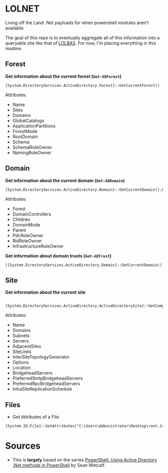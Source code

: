 # LOLNET
Living off the Land .Net payloads for when powershell modules aren't available

The goal of this repo is to eventually aggregate all of this information into a queryable site like that of [LOLBAS](https://lolbas-project.github.io/). For now, I'm placing everything in this readme.

## Forest

**Get information about the current forest (`Get-ADForest`)**
```pwsh
[System.DirectoryServices.ActiveDirectory.Forest]::GetCurrentForest()
```
Attributes:
- Name
- Sites
- Domains
- GlobalCatalogs
- ApplicationPartitions
- ForestMode
- RootDomain
- Schema
- SchemaRoleOwner
- NamingRoleOwner
	

## Domain

**Get information about the current domain (`Get-ADDomain`)**
```pwsh
[System.DirectoryServices.ActiveDirectory.Domain]::GetCurrentDomain().DomainControllers
```
Attributes:
- Forest
- DomainControllers
- Children
- DomainMode
- Parent
- PdcRoleOwner
- RidRoleOwner
- InfrastructureRoleOwner

**Get information about domain trusts (`Get-ADTrust`)**
```pwsh
([System.DirectoryServices.ActiveDirectory.Domain]::GetCurrentDomain()).GetAllTrustRelationships()
```

## Site 

**Get information about the current site**
```pwsh
 [System.DirectoryServices.ActiveDirectory.ActiveDirectorySite]::GetComputerSite()
```
Attributes:
- Name
- Domains
- Subnets
- Servers
- AdjacentSites
- SiteLinks
- InterSiteTopologyGenerator
- Options
- Location
- BridgeheadServers
- PreferredSmtpBridgeheadServers
- PreferredRpcBridgeheadServers
- IntraSiteReplicationSchedule


## Files

* Get Attributes of a File
```pwsh
[System.IO.File]::GetAttributes("C:\Users\Administrator\Desktop\root.txt")
```


# Sources

* This is **largely** based on the series [PowerShell: Using Active Directory .Net methods in PowerShell](https://adsecurity.org/?p=113) by Sean Metcalf